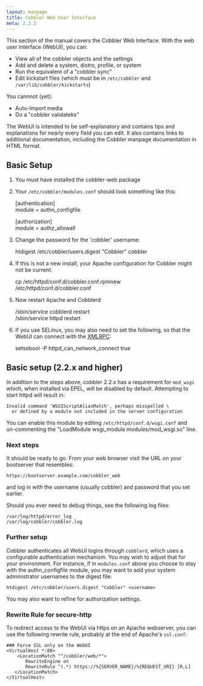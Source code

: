 ```yaml
---
layout: manpage
title: Cobbler Web User Interface
meta: 2.2.3
---
```

This section of the manual covers the Cobbler Web Interface. With the web user interface (WebUI), you can:

  * View all of the cobbler objects and the settings
  * Add and delete a system, distro, profile, or system
  * Run the equivalent of a "cobbler sync"
  * Edit kickstart files (which must be in `/etc/cobbler` and `/var/lib/cobbler/kickstarts`)

You cannnot (yet):

  * Auto-Import media
  * Do a "cobbler validateks"

The WebUI is intended to be self-explanatory and contains tips and explanations for nearly every field you can edit.  It also contains links to additional documentation, including the Cobbler manpage documentation in HTML format.

## Basic Setup

1.  You must have installed the cobbler-web package

2.  Your `/etc/cobbler/modules.conf` should look something like this:

    [authentication]  
    module = authn_configfile

    [authorization]  
    module = authz_allowall

3. Change the password for the 'cobbler' username:

      htdigest /etc/cobbler/users.digest "Cobbler" cobbler

4.  If this is not a new install, your Apache configuration for Cobbler might not be current. 

    cp /etc/httpd/conf.d/cobbler.conf.rpmnew /etc/httpd/conf.d/cobbler.conf

5.  Now restart Apache and Cobblerd

    /sbin/service cobblerd restart  
    /sbin/service httpd restart

6.  If you use SELinux, you may also need to set the following, so that the WebUI can connect with the [XMLRPC](XMLRPC):

    setsebool -P httpd_can_network_connect true


## Basic setup (2.2.x and higher)

In addition to the steps above, cobbler 2.2.x has a requirement for `mod_wsgi` which, when installed via EPEL, will be disabled by default. Attempting to start httpd will result in:

    Invalid command 'WSGIScriptAliasMatch', perhaps misspelled \
      or defined by a module not included in the server configuration

You can enable this module by editing `/etc/httpd/conf.d/wsgi.conf` and un-commenting the "LoadModule wsgi_module modules/mod_wsgi.so" line.

### Next steps

It should be ready to go.  From your web browser visit the URL on your bootserver that resembles:

    https://bootserver.example.com/cobbler_web

and log in with the username (usually cobbler) and password that you set earlier.

Should you ever need to debug things, see the following log files:

    /var/log/httpd/error_log  
    /var/log/cobbler/cobbler.log

### Further setup

Cobbler authenticates all WebUI logins through `cobblerd`, which uses a configurable authentication mechanism.  You may wish to adjust that for your environment.  For instance, if in `modules.conf` above you choose to stay with the authn_configfile module, you may want to add your system administrator usernames to the digest file:

    htdigest /etc/cobbler/users.digest "Cobbler" <username>

You may also want to refine for authorization settings.

### Rewrite Rule for secure-http

To redirect access to the WebUI via https on an Apache webserver, you can use the following rewrite rule, probably at the end of Apache's `ssl.conf`:

    ### Force SSL only on the WebUI
    <VirtualHost *:80>
        <LocationMatch "^/cobbler/web/*">
           RewriteEngine on
           RewriteRule ^(.*) https://%{SERVER_NAME}/%{REQUEST_URI} [R,L]
       </LocationMatch>
    </VirtualHost>
